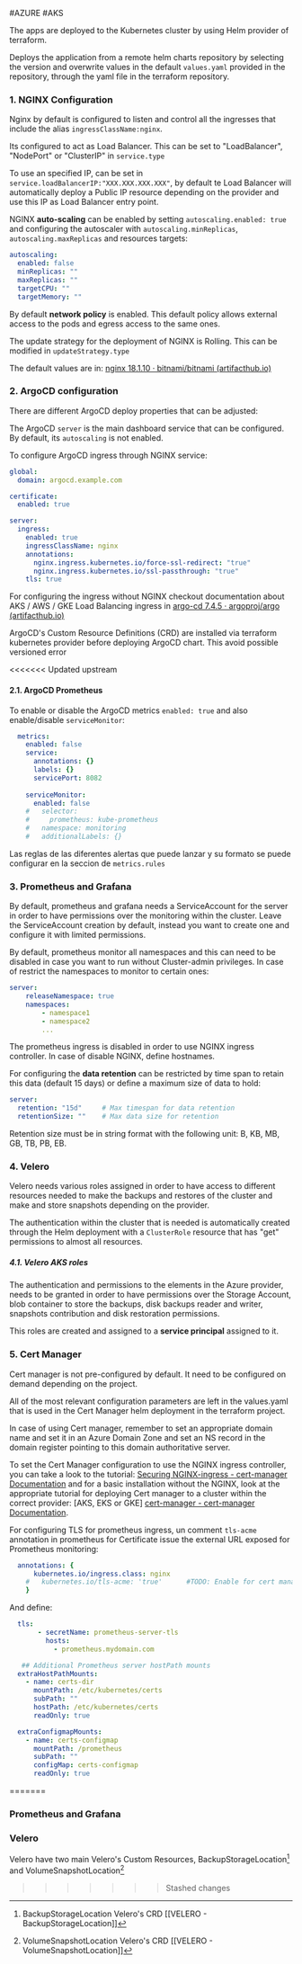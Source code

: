 #AZURE #AKS 


The apps are deployed to the Kubernetes cluster by using Helm provider of terraform. 

Deploys the application from a remote helm charts repository by selecting the version and overwrite values in the default `values.yaml` provided in the repository, through the yaml file in the terraform repository. 

### 1. NGINX Configuration

Nginx by default is configured to listen and control all the ingresses that include the alias `ingressClassName:nginx`. 

Its configured to act as Load Balancer. This can be set to "LoadBalancer", "NodePort" or "ClusterIP" in `service.type`

To use an specified IP, can be set in `service.loadBalancerIP:"XXX.XXX.XXX.XXX"`, by default te Load Balancer will automatically deploy a Public IP resource depending on the provider and use this IP as Load Balancer entry point. 

NGINX **auto-scaling** can be enabled by setting `autoscaling.enabled: true` and configuring the autoscaler with `autoscaling.minReplicas`, `autoscaling.maxReplicas` and resources targets: 

```yaml
autoscaling:
  enabled: false
  minReplicas: ""
  maxReplicas: ""
  targetCPU: ""
  targetMemory: ""
```

By default **network policy** is enabled. This default policy allows external access to the pods and egress access to the same ones. 

The update strategy for the deployment of NGINX is Rolling. This can be modified in `updateStrategy.type` 

The default values are in: [nginx 18.1.10 · bitnami/bitnami (artifacthub.io)](https://artifacthub.io/packages/helm/bitnami/nginx?modal=values)


### 2. ArgoCD configuration

There are different ArgoCD deploy properties that can be adjusted: 

The ArgoCD `server` is the main dashboard service that can be configured. By default, its `autoscaling` is not enabled. 

To configure ArgoCD ingress through NGINX service: 

```yaml
global:
  domain: argocd.example.com

certificate:
  enabled: true

server:
  ingress:
    enabled: true
    ingressClassName: nginx
    annotations:
      nginx.ingress.kubernetes.io/force-ssl-redirect: "true"
      nginx.ingress.kubernetes.io/ssl-passthrough: "true"
    tls: true
```

For configuring the ingress without NGINX checkout documentation about AKS / AWS / GKE Load Balancing ingress in [argo-cd 7.4.5 · argoproj/argo (artifacthub.io)](https://artifacthub.io/packages/helm/argo/argo-cd)  

ArgoCD's Custom Resource Definitions (CRD) are installed via terraform kubernetes provider before deploying ArgoCD chart. This avoid possible versioned error 

<<<<<<< Updated upstream
#### 2.1. ArgoCD Prometheus

To enable or disable the ArgoCD metrics `enabled: true` and also enable/disable `serviceMonitor`: 

```YAML
  metrics:
    enabled: false
    service:
      annotations: {}
      labels: {}
      servicePort: 8082
      
    serviceMonitor:
      enabled: false
    #   selector:
    #     prometheus: kube-prometheus
    #   namespace: monitoring
    #   additionalLabels: {}
```

Las reglas de las diferentes alertas que puede lanzar y su formato se puede configurar en la seccion de `metrics.rules`

### 3. Prometheus and Grafana 

By default, prometheus and grafana needs a ServiceAccount for the server in order to have permissions over the monitoring within the cluster. Leave the ServiceAccount creation by default, instead you want to create one and configure it with limited permissions. 

By default, prometheus monitor all namespaces and this can need to be disabled in case you want to run without Cluster-admin privileges. In case of restrict the namespaces to monitor to certain ones: 

```yaml
server: 
	releaseNamespace: true
	namespaces:
		- namespace1
		- namespace2
		...
```

The prometheus ingress is disabled in order to use NGINX ingress controller. 
In case of disable NGINX, define hostnames. 

For configuring the **data retention** can be restricted by time span to retain this data (default 15 days) or define a maximum size of data to hold: 

```yaml
server: 
  retention: "15d"     # Max timespan for data retention
  retentionSize: ""    # Max data size for retention
```

Retention size must be in string format with the following unit:  B, KB, MB, GB, TB, PB, EB.


### 4. Velero

Velero needs various roles assigned in order to have access to different resources needed to make the backups and restores of the cluster and make and store snapshots depending on the provider. 

The authentication within the cluster that is needed is automatically created through the Helm deployment with a `ClusterRole` resource that has "get" permissions to almost all resources. 

##### 4.1. Velero AKS roles

The authentication and permissions to the elements in the Azure provider, needs to be granted in order to have permissions over the Storage Account, blob container to store the backups, disk backups reader and writer, snapshots contribution and disk restoration permissions. 

This roles are created and assigned to a **service principal** assigned to it.

### 5. Cert Manager

Cert manager is not pre-configured by default. It need to be configured on demand depending on the project. 

All of the most relevant configuration parameters are left in the values.yaml that is used in the Cert Manager helm deployment in the terraform project. 

In case of using Cert manager, remember to set an appropriate domain name and set it in an Azure Domain Zone and set an NS record in the domain register pointing to this domain authoritative server. 

To set the Cert Manager configuration to use the NGINX ingress controller, you can take a look to the tutorial: [Securing NGINX-ingress - cert-manager Documentation](https://cert-manager.io/docs/tutorials/acme/nginx-ingress/) and for a basic installation without the NGINX, look at the appropriate tutorial for deploying Cert manager to a cluster within the correct provider: \[AKS, EKS or GKE\] [cert-manager - cert-manager Documentation](https://cert-manager.io/docs/). 


For configuring TLS for prometheus ingress, un comment  `tls-acme` annotation in prometheus for Certificate issue the external URL exposed for Prometheus monitoring: 

```yaml
  annotations: {
      kubernetes.io/ingress.class: nginx
    #   kubernetes.io/tls-acme: 'true'      #TODO: Enable for cert manager
    }
```

And define: 

```yaml
  tls: 
       - secretName: prometheus-server-tls
         hosts:
           - prometheus.mydomain.com
```

```yaml
   ## Additional Prometheus server hostPath mounts
  extraHostPathMounts:
    - name: certs-dir
      mountPath: /etc/kubernetes/certs
      subPath: ""
      hostPath: /etc/kubernetes/certs
      readOnly: true

  extraConfigmapMounts:
    - name: certs-configmap
      mountPath: /prometheus
      subPath: ""
      configMap: certs-configmap
      readOnly: true

```
=======
### Prometheus and Grafana



### Velero

Velero have two main Velero's Custom Resources, BackupStorageLocation[^bsl] and VolumeSnapshotLocation[^vsl]

[^bsl]: BackupStorageLocation Velero's CRD [[VELERO - BackupStorageLocation]]
[^vsl]: VolumeSnapshotLocation Velero's CRD [[VELERO - VolumeSnapshotLocation]]
>>>>>>> Stashed changes
